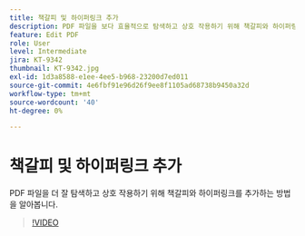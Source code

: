```yaml
---
title: 책갈피 및 하이퍼링크 추가
description: PDF 파일을 보다 효율적으로 탐색하고 상호 작용하기 위해 책갈피와 하이퍼링크를 추가하는 방법을 알아봅니다
feature: Edit PDF
role: User
level: Intermediate
jira: KT-9342
thumbnail: KT-9342.jpg
exl-id: 1d3a8588-e1ee-4ee5-b968-23200d7ed011
source-git-commit: 4e6fbf91e96d26f9ee8f1105ad68738b9450a32d
workflow-type: tm+mt
source-wordcount: '40'
ht-degree: 0%

---
```


# 책갈피 및 하이퍼링크 추가

PDF 파일을 더 잘 탐색하고 상호 작용하기 위해 책갈피와 하이퍼링크를 추가하는 방법을 알아봅니다.

>[!VIDEO](https://video.tv.adobe.com/v/340837?quality=12&learn=on&hidetitle=true)
